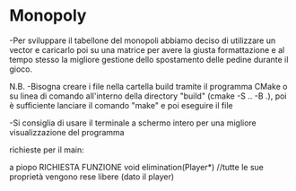 # Monopoly
-Per sviluppare il tabellone del monopoli abbiamo deciso di utilizzare un vector e caricarlo poi su una matrice per avere la giusta formattazione e al tempo stesso la migliore gestione dello spostamento delle pedine durante il gioco.

N.B.
-Bisogna creare i file nella cartella build tramite il programma CMake o su linea di comando all'interno della directory "build" (cmake -S .. -B .), poi è sufficiente lanciare il comando "make" e poi eseguire il file

-Si consiglia di usare il terminale a schermo intero per una migliore visualizzazione del programma


richieste per il main:

a piopo
RICHIESTA FUNZIONE void elimination(Player*)
//tutte le sue proprietà vengono rese libere (dato il player)